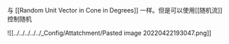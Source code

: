 与 [[Random Unit Vector in Cone in Degrees]] 一样。但是可以使用[[随机流]]控制随机


![[../../../../../_Config/Attatchment/Pasted image 20220422193047.png]]